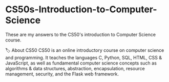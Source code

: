 # CS50s-Introduction-to-Computer-Science
These are my answers to the CS50's introduction to Computer Science course. 

🏷️ About CS50
CS50 is an online introductory course on computer science and programming. It teaches the languages C, Python, SQL, HTML, CSS & JavaScript, as well as fundamental computer science concepts such as algorithms & data structures, abstraction, encapsulation, resource management, security, and the Flask web framework.


